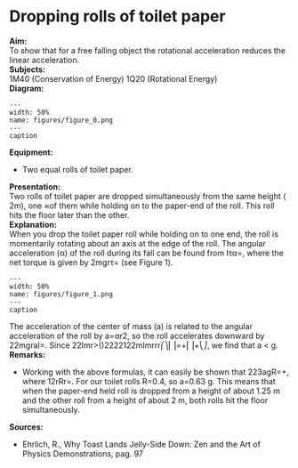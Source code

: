 # Dropping rolls of toilet paper 
    
<b> Aim: </b>  
 To show that for a free falling object the rotational acceleration reduces the linear acceleration.    
<b> Subjects: </b>  
 1M40 (Conservation of Energy) 1Q20 (Rotational Energy)   
<b> Diagram: </b>  
   
```{figure} figures/figure_0.png  
---  
width: 50%  
name: figures/figure_0.png  
---  
caption  
``` 
     
<b> Equipment: </b>  
 
 *  Two equal rolls of toilet paper.
     
<b> Presentation: </b>  
 Two rolls of toilet paper are dropped simultaneously from the same height ( 2m), one ≈of them while holding on to the paper-end of the roll. This roll hits the floor later than the other.    
<b> Explanation: </b>  
 When you drop the toilet paper roll while holding on to one end, the roll is momentarily rotating about an axis at the edge of the roll. The angular acceleration (α) of the roll during its fall can be found from Iτα=, where the net torque is given by 2mgrτ= (see Figure 1).   
```{figure} figures/figure_1.png  
---  
width: 50%  
name: figures/figure_1.png  
---  
caption  
``` 
 The acceleration of the center of mass (a) is related to the angular acceleration of the roll by a=αr2, so the roll accelerates downward by 22mgraI=. Since 22Imr>()2222122mImrrr⎛⎞⎜⎟=+⎜⎟+⎝⎠, we find that a < g.    
<b> Remarks: </b>  
 
 *  Working with the above formulas, it can easily be shown that 223agR=+, where 12rRr=. For our toilet rolls R=0.4, so a=0.63 g. This means that when the paper-end held roll is dropped from a height of about 1.25 m and the other roll from a height of about 2 m, both rolls hit the floor simultaneously.
   
<b> Sources: </b>  
 
 *  Ehrlich, R., Why Toast Lands Jelly-Side Down: Zen and the Art of Physics Demonstrations, pag. 97
  